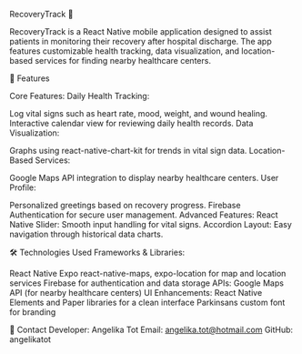 RecoveryTrack 📱

RecoveryTrack is a React Native mobile application designed to assist patients in monitoring their recovery after hospital discharge. The app features customizable health tracking, data visualization, and location-based services for finding nearby healthcare centers.

🚀 Features

Core Features:
Daily Health Tracking:

Log vital signs such as heart rate, mood, weight, and wound healing.
Interactive calendar view for reviewing daily health records.
Data Visualization:

Graphs using react-native-chart-kit for trends in vital sign data.
Location-Based Services:

Google Maps API integration to display nearby healthcare centers.
User Profile:

Personalized greetings based on recovery progress.
Firebase Authentication for secure user management.
Advanced Features:
React Native Slider: Smooth input handling for vital signs.
Accordion Layout: Easy navigation through historical data charts.

🛠️ Technologies Used
Frameworks & Libraries:

React Native
Expo
react-native-maps, expo-location for map and location services
Firebase for authentication and data storage
APIs:
Google Maps API (for nearby healthcare centers)
UI Enhancements:
React Native Elements and Paper libraries for a clean interface
Parkinsans custom font for branding

📧 Contact
Developer: Angelika Tot
Email: angelika.tot@hotmail.com
GitHub: angelikatot
